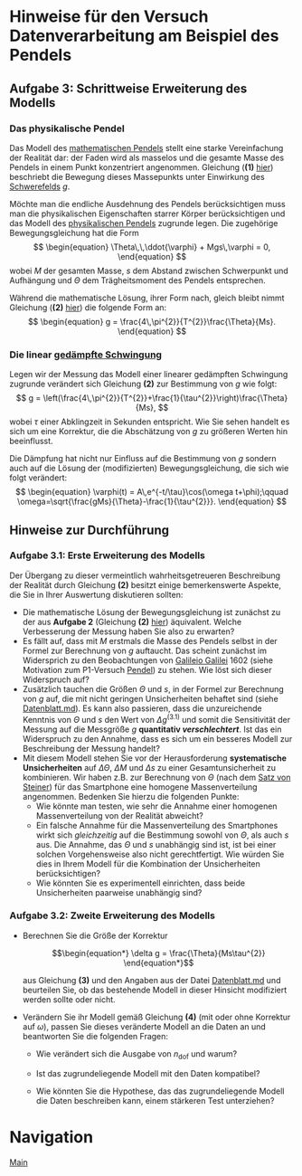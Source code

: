 # Hinweise für den Versuch Datenverarbeitung am Beispiel des Pendels

## Aufgabe 3: Schrittweise Erweiterung des Modells

### Das physikalische Pendel

Das Modell des [mathematischen Pendels](https://de.wikipedia.org/wiki/Mathematisches_Pendel) stellt eine starke Vereinfachung der Realität dar: der Faden wird als masselos und die gesamte Masse des Pendels in einem Punkt konzentriert angenommen. Gleichung (**(1)** [hier](https://gitlab.kit.edu/kit/etp-lehre/p1-praktikum/students/-/blob/main/Vorversuch/doc/Hinweise-Aufgabe-2.md)) beschriebt die Bewegung dieses Massepunkts unter Einwirkung des [Schwerefelds](https://de.wikipedia.org/wiki/Schwerefeld) $g$. 

Möchte man die endliche Ausdehnung des Pendels berücksichtigen muss man die physikalischen Eigenschaften starrer Körper berücksichtigen und das Modell des [physikalischen Pendels](https://de.wikipedia.org/wiki/Physikalisches_Pendel) zugrunde legen. Die zugehörige Bewegungsgleichung hat die Form 
$$
\begin{equation}
\Theta\,\,\ddot{\varphi} + Mgs\,\varphi = 0,
\end{equation}
$$
wobei $M$ der gesamten Masse, $s$ dem Abstand zwischen Schwerpunkt und Aufhängung und $\Theta$ dem Trägheitsmoment des Pendels entsprechen.

Während die mathematische Lösung, ihrer Form nach, gleich bleibt nimmt Gleichung (**(2)** [hier](https://gitlab.kit.edu/kit/etp-lehre/p1-praktikum/students/-/blob/main/Vorversuch/doc/Hinweise-Aufgabe-2.md)) die folgende Form an:
$$
\begin{equation}
g = \frac{4\,\pi^{2}}{T^{2}}\frac{\Theta}{Ms}.
\end{equation}
$$
### Die linear [gedämpfte Schwingung](https://de.wikipedia.org/wiki/Schwingung#Linear_ged%C3%A4mpfte_Schwingung)

Legen wir der Messung das Modell einer linearer gedämpften Schwingung zugrunde verändert sich Gleichung **(2)** zur Bestimmung von $g$ wie folgt: 
$$
g = \left(\frac{4\,\pi^{2}}{T^{2}}+\frac{1}{\tau^{2}}\right)\frac{\Theta}{Ms},
$$
wobei $\tau$ einer Abklingzeit in Sekunden entspricht. Wie Sie sehen handelt es sich um eine Korrektur, die die Abschätzung von $g$ zu größeren Werten hin beeinflusst.  

Die Dämpfung hat nicht nur Einfluss auf die Bestimmung von $g$ sondern auch auf die Lösung der (modifizierten) Bewegungsgleichung, die sich wie folgt verändert:
$$
\begin{equation}
\varphi(t) = A\,e^{-t/\tau}\cos(\omega t+\phi);\qquad
\omega=\sqrt{\frac{gMs}{\Theta}-\frac{1}{\tau^{2}}}.
\end{equation}
$$

## Hinweise zur Durchführung

### Aufgabe 3.1: Erste Erweiterung des Modells

Der Übergang zu dieser vermeintlich wahrheitsgetreueren Beschreibung der Realität durch Gleichung **(2)** besitzt einige bemerkenswerte Aspekte, die Sie in Ihrer Auswertung diskutieren sollten: 

- Die mathematische Lösung der Bewegungsgleichung ist zunächst zu der aus **Aufgabe 2** (Gleichung **(2)** [hier](https://gitlab.kit.edu/kit/etp-lehre/p1-praktikum/students/-/blob/main/Vorversuch/doc/Hinweise-Aufgabe-2.md)) äquivalent. Welche Verbesserung der Messung haben Sie also zu erwarten?
- Es fällt auf, dass mit $M$ erstmals die Masse des Pendels selbst in der Formel zur Berechnung von $g$ auftaucht. Das scheint zunächst im Widersprich zu den Beobachtungen von [Galileio Galilei](https://de.wikipedia.org/wiki/Galileo_Galilei) 1602 (siehe Motivation zum P1-Versuch [Pendel](https://gitlab.kit.edu/kit/etp-lehre/p1-praktikum/students/-/tree/main/Pendel)) zu stehen. Wie löst sich dieser Widerspruch auf? 
- Zusätzlich tauchen die Größen $\Theta$ und $s$, in der Formel zur Berechnung von $g$ auf, die mit nicht geringen Unsicherheiten behaftet sind (siehe [Datenblatt.md](https://gitlab.kit.edu/kit/etp-lehre/p1-praktikum/students/-/blob/main/Vorversuch/Datenblatt.md)). Es kann also passieren, dass die unzureichende Kenntnis von $\Theta$ und $s$ den Wert von $\Delta g^{(3.1)}$ und somit die Sensitivität der Messung auf die Messgröße $g$ **quantitativ *verschlechtert***. Ist das ein Widerspruch zu den Annahme, dass es sich um ein besseres Modell zur Beschreibung der Messung handelt?
- Mit diesem Modell stehen Sie vor der Herausforderung **systematische Unsicherheiten** auf $\Delta\Theta$, $\Delta M$ und $\Delta s$ zu einer Gesamtunsicherheit zu kombinieren. Wir haben z.B. zur Berechnung von $\Theta$ (nach dem [Satz von Steiner](https://de.wikipedia.org/wiki/Steinerscher_Satz)) für das Smartphone eine homogene Massenverteilung angenommen. Bedenken Sie hierzu die folgenden Punkte:
  - Wie könnte man testen, wie sehr die Annahme einer homogenen Massenverteilung von der Realität abweicht? 
  - Ein falsche Annahme für die Massenverteilung des Smartphones wirkt sich *gleichzeitig* auf die Bestimmung sowohl von $\Theta$, als auch $s$ aus. Die Annahme, das $\Theta$ und $s$ unabhängig sind ist, ist bei einer solchen Vorgehensweise also nicht gerechtfertigt. Wie würden Sie dies in Ihrem Modell für die Kombination der Unsicherheiten berücksichtigen?
  - Wie könnten Sie es experimentell einrichten, dass beide Unsicherheiten paarweise unabhängig sind? 

### Aufgabe 3.2: Zweite Erweiterung des Modells

- Berechnen Sie die Größe der Korrektur 

  ```math
  \begin{equation*}
  \delta g = \frac{\Theta}{Ms\tau^{2}}
  \end{equation*}
  ```

  aus Gleichung **(3)** und den Angaben aus der Datei [Datenblatt.md](https://gitlab.kit.edu/kit/etp-lehre/p1-praktikum/students/-/blob/main/Vorversuch/Datenblatt.md) und beurteilen Sie, ob das bestehende Modell in dieser Hinsicht modifiziert werden sollte oder nicht. 

- Verändern Sie ihr Modell gemäß Gleichung **(4)** (mit oder ohne Korrektur auf $\omega$), passen Sie dieses veränderte Modell an die Daten an und beantworten Sie die folgenden Fragen: 

  - Wie verändert sich die Ausgabe von $n_{\mathrm{dof}}$ und warum?

  - Ist das zugrundeliegende Modell mit den Daten kompatibel? 

  - Wie könnten Sie die Hypothese, das das zugrundeliegende Modell die Daten beschreiben kann, einem stärkeren Test unterziehen?


# Navigation

[Main](https://gitlab.kit.edu/kit/etp-lehre/p1-praktikum/students/-/tree/main/Vorversuch)

